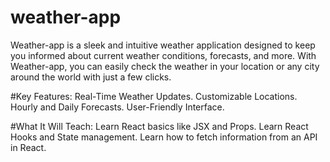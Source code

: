 # weather-app
Weather-app is a sleek and intuitive weather application designed to keep you informed about current weather conditions, forecasts, and more. With Weather-app, you can easily check the weather in your location or any city around the world with just a few clicks.

#Key Features:
Real-Time Weather Updates.
Customizable Locations.
Hourly and Daily Forecasts.
User-Friendly Interface.

#What It Will Teach:
Learn React basics like JSX and Props.
Learn React Hooks and State management.
Learn how to fetch information from an API in React.